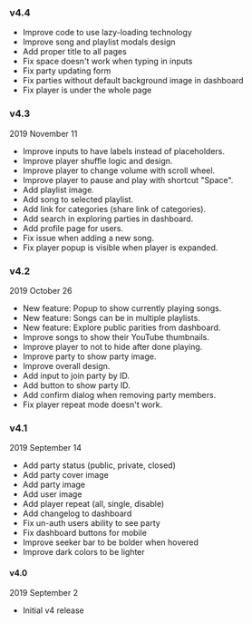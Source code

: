 ### v4.4

- Improve code to use lazy-loading technology
- Improve song and playlist modals design
- Add proper title to all pages
- Fix space doesn't work when typing in inputs
- Fix party updating form
- Fix parties without default background image in dashboard
- Fix player is under the whole page


### v4.3

2019 November 11

- Improve inputs to have labels instead of placeholders.
- Improve player shuffle logic and design.
- Improve player to change volume with scroll wheel.
- Improve player to pause and play with shortcut "Space".
- Add playlist image.
- Add song to selected playlist.
- Add link for categories (share link of categories).
- Add search in exploring parties in dashboard.
- Add profile page for users.
- Fix issue when adding a new song.
- Fix player popup is visible when player is expanded.


### v4.2

2019 October 26

- New feature: Popup to show currently playing songs.
- New feature: Songs can be in multiple playlists.
- New feature: Explore public parities from dashboard.
- Improve songs to show their YouTube thumbnails.
- Improve player to not to hide after done playing.
- Improve party to show party image.
- Improve overall design.
- Add input to join party by ID.
- Add button to show party ID.
- Add confirm dialog when removing party members.
- Fix player repeat mode doesn't work.


### v4.1

2019 September 14

- Add party status (public, private, closed)
- Add party cover image
- Add party image
- Add user image
- Add player repeat (all, single, disable)
- Add changelog to dashboard
- Fix un-auth users ability to see party
- Fix dashboard buttons for mobile
- Improve seeker bar to be bolder when hovered
- Improve dark colors to be lighter


#### v4.0

2019 September 2

- Initial v4 release
